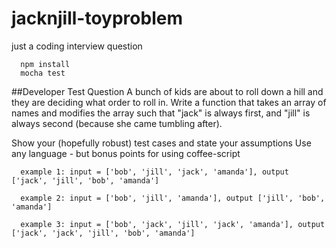 # jacknjill-toyproblem
just a coding interview question

```
  npm install
  mocha test
```

##Developer Test Question
  A bunch of kids are about to roll down a hill and they are deciding what order to roll in.
  Write a function that takes an array of names and modifies the array such that "jack"
  is always first, and "jill" is always second (because she came tumbling after).
  
  Show your (hopefully robust) test cases and state your assumptions
  Use any language - but bonus points for using coffee-script
  
```
  example 1: input = ['bob', 'jill', 'jack', 'amanda'], output ['jack', 'jill', 'bob', 'amanda']
  
  example 2: input = ['bob', 'jill', 'amanda'], output ['jill', 'bob', 'amanda']
  
  example 3: input = ['bob', 'jack', 'jill', 'jack', 'amanda'], output ['jack', 'jack', 'jill', 'bob', 'amanda']
```

